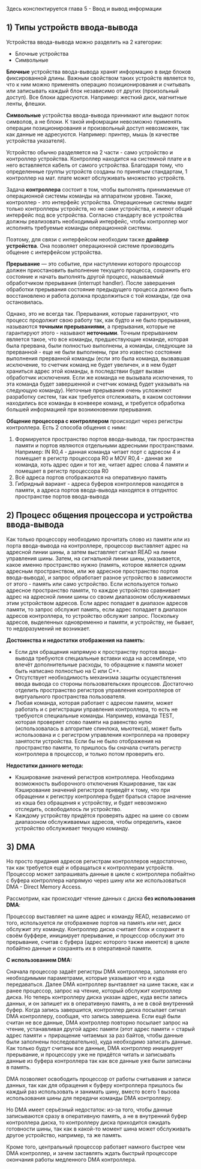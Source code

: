 Здесь конспектируется глава 5 - Ввод и вывод информации

## 1) Типы устройств ввода-вывода
Устройства ввода-вывода можно разделить на 2 категории:
 - Блочные устройства
 - Символьные

**Блочные** устройства ввода-вывода хранят информацию в виде блоков фиксированной длины. Важным свойством таких устройств является то, что к ним можно применять операцию позиционирования и считывать или записывать каждый блок независимо от других (произольный доступ). Все блоки адресуются. Например: жесткий диск, магнитные ленты, флешки.

**Символьные** устройства ввода-вывода принимают или выдают поток символов, а не блоки. К такой инфомрации невозможно применять операции позиционирования и произвольный доступ невозможен, так как данные не адресуются. Например: принтер, мышь (в качестве устройства указателя).

Устройство обычно разделяется на 2 части -  само устройство и контроллер устройства. Контроллер находится на системной плате и в него вставляется кабель от самого устройства. Благодаря тому, что определенные группы устройств созданы по принятым стандартам, 1 контроллер на мат. плате может обслуживать множество устройств.

Задача **контроллера** состоит в том, чтобы выполнять принимаемые от операционной системы команды на аппаратном уровне. Также, контроллер - это интерфейс устройства. Операционные системы видят только контроллеры устройств, но не сами устройства, и имеют общий интерфейс под все устройства. Согласно стандарту все устройства должны реализовать необходимый интерфейс, чтобы контроллер мог исполнять требуемые команды операционной системы.

Поэтому, для связи с интерфейсом необходим также **драйвер устройства**. Она позволяет операционной системе производить общение с интерфейсом устройства.

**Прерывание** — это событие, при наступлении которого процессор должен приостановить выполнение текущего процесса, сохранить его состояние и начать выполнять другой процесс, называемый обработчиком прерывания (interrupt handler). После завершения обработки прерывания состояние предыдущего процесса должно быть восстановлено и работа должна продолжиться с той команды, где она остановилась.

Однако, это не всегда так. Прерывания, которые гаранитруют, что процесс продолжит свою работу так, как будто и не было прерывания, называются **точными прерываниями**, а прерывания, которые не гарантируют этого - называют **неточными**. 
Точным прерыванием является такое, что все команды, предшествующие команде, которая была прервана, были полностью выполнены, а команды, следующие за прерванной - еще не были выполнены, при это известно состояние выполнения прерванной команды (если это была команда, вызвавшая исключение, то счетчик команд не будет увеличен, и в нем будет храниться адрес этой команды, в последствии будет вызван обработчик исключения. Если же команда не вызывала исключения, то эта команда будет завершенной и счетчик команд будет указывать на следующую команду).
Неточные прерывания очень усложняют разработку систем, так как требуется отслеживать, в каком состоянии находились все команды в конвеере команд, и требуется обработка большей информацией при возникновении прерывания.

**Общение процессора с контроллером** происходит через регистры контроллера. Есть 2 способа общения с ними:
1) Формируется пространство портов ввода-вывода, так пространства памяти и портов являются отдельными адресными пространствами. 
Например:
IN R0,4 - данная команда читает порт с адресом 4 и помещает в регистр процессора R0
и
MOV R0,4 - данная же команда, хоть адрес один и тот же, читает адрес слова 4 памяти и помещает в регистр процессора R0
2) Всё адреса портов отображаются на оперативную память
3) Гибридный вариант - адреса буферов контроллеров находятся в памяти, а адреса портов ввода-вывода находятся в отпднлтос пространстве портов ввода-вывода

## 2) Процесс общения процессора и устройства ввода-вывода 
Как только процессору необходимо прочитать слово из памяти или из порта ввода-вывода на контроллере, процессор выставляет адрес на адресной линии шины, а затем выставляет сигнал READ на линии управления шины. 
 Затем, на сигнальной линии шины, указывается, какое именно пространство нужно (память, которое является одним адресным пространством, или же адресное пространство портов ввода-вывода), и запрос обработает разное устройство в зависимости от этого - память или само устройство. 
 Если используется только адресное пространство памяти, то каждое устройство сравнивает адрес на адресной линии шины со своим диапазоном обслуживаемых этим устройством адресов. Если адрес попадает в диапазон адресов памяти, то запрос обслужит память, если адрес попадает в диапазон адресов контроллера, то устройство обслужит запрос. Поскольку адресов, выделенных одновременно и памяти, и устройству, не бывает, то недоразумений не возникает. 

**Достоинства и недостатки отображения на память:**
- Если для обращения напрямую к пространству портов ввода-вывода требуются специальные вставки кода на ассемблере, что влечёт дополнительные расходы, то обращение к памяти может быть написано полностью на C или C++.
- Отсутствует необходимость механизма защиты осуществления ввода вывода со стороны пользовательских процессов. Достаточно отделить пространство регистров управления контроллеров от виртуального пространства пользователя. 
- Любая команда, которая работает с адресом памяти, может работать и с регистрации управления контроллера, то есть не требуются специальные команды. Например, команда TEST, которая проверяет слово памяти на равенство нулю (использовалась в алгоритме спинлока, мьютекса), может быть использована и с регистром управления контроллера на проверку  занятости устройства. Если бы не было отображения на пространство памяти, то пришлось бы сначала считать регистр контроллера в процессор, и только потом проверить его.

**Недостатки данного метода:**
- Кэширование значений регистров контроллера. Необходима возможность выборочного отключения Кэширование, так как Кэширование значений регистров приведёт к тому, что при обращении к регистру контроллера будет браться старое значение из кэша без обращения к устройству, и будет невозможно отследить, освободилось ли устройство. 
- Каждому устройству придётся проверять адрес на шине со своим диапазоном обслуживаемых адресов, чтобы определить, какое устройство обслуживает текущую команду. 

## 3) DMA
Но просто придания адресов регистрам контроллеров недостаточно, так как требуется ещё и обращаться к контроллерам устройств. Процессор может запрашивать данные в цикле с контроллера побайтно с буфера контроллера напрямую через шину или же использоваться DMA - Direct Memory Access. 

Рассмотрим, как происходит чтение данных с диска **без использования DMA**:

Процессор выставляет на шине адрес и команду READ, независимо от того, используется ли отображение портов на память или нет, диск обслужит эту команду. Контроллер диска считает блок и сохранит в своём буффере, инициирует прерывание, и процессор обслужит это прерывание, считав с буфера (адрес которого также имеется) в цикле побайтно данные и сохранять их в оперативной памяти. 

**С использованием DMA:**

Сначала процессор задаёт регистры DMA контроллера, заполняя его необходимыми параметрами, которые указывают что и куда передаваться.
Далее DMA контроллер вычтавляет на шине также, как и ранее процессор, запрос на чтение, который обслужит контроллер диска. Но теперь контроллеру диска указан адрес, куда вести запись данных, и он запишет их в оперативную память, а не в свой внутренний буфер. Когда запись завершится, контроллер диска посылает сигнал DMA контроллеру, сообщая, что запись завершена. Если ещё были считан не все данные, DMA контроллер повторно посылает запрос на чтение, устанавливая другой адрес памяти (этот адрес памяти = старый адрес памяти + приращение читаемых за раз байтов, чтобы данные были заполнены последовательно), куда необходимо записать данные. Как только будут считаны все данные, DMA контроллер инициирует прерывание, и процессору уже не придётся читать и записывать данные из буфера контроллера так как все данные уже были записаны в память. 

DMA позволяет освободить процессор от работы считывания и записи данных, так как для обращения к буферу контроллера пришлось бы каждый раз использовать и занимать шину, вместо всего 1 вызова использования шины для передачи команды DMA контроллеру. 

Но DMA имеет серьёзный недостаток: из-за того, чтобы данные записываются сразу в оперативную память, а не в внутренний буфер контроллера диска, то контроллеру диска приходится ожидать готовности шины, так как в какой-то момент шина может обслуживать другое устройство, например, та же память. 

Кроме того, центральный процессор работает намного быстрее чем DMA контроллер, и зачем заставлять ждать быстрый процессоре окончания работы медленного DMA контроллера. 
